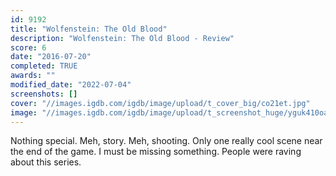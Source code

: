 ```yaml
---
id: 9192
title: "Wolfenstein: The Old Blood"
description: "Wolfenstein: The Old Blood - Review"
score: 6
date: "2016-07-20"
completed: TRUE
awards: ""
modified_date: "2022-07-04"
screenshots: []
cover: "//images.igdb.com/igdb/image/upload/t_cover_big/co21et.jpg"
image: "//images.igdb.com/igdb/image/upload/t_screenshot_huge/yguk410oabj9bsfbutr7.jpg"
---
```

Nothing special. Meh, story. Meh, shooting. Only one really cool scene near the end of the game. I must be missing something. People were raving about this series.